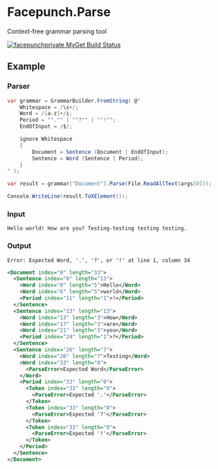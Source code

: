 # Facepunch.Parse
Context-free grammar parsing tool

[![facepunchprivate MyGet Build Status](https://www.myget.org/BuildSource/Badge/facepunchprivate?identifier=9dfcc07e-1ef6-45ad-b503-efaf91a3dda3)](https://www.myget.org/)

## Example
### Parser

```csharp
var grammar = GrammarBuilder.FromString( @"
    Whitespace = /\s+/;
    Word = /[a-z]+/i;
    Period = ""."" | ""?"" | ""!"";
    EndOfInput = /$/;

    ignore Whitespace
    {
        Document = Sentence (Document | EndOfInput);
        Sentence = Word (Sentence | Period);
    }
" );

var result = grammar["Document"].Parse(File.ReadAllText(args[0]));

Console.WriteLine(result.ToXElement());
```

### Input

```
Hello world! How are you? Testing-testing testing testing.
```

### Output

```
Error: Expected Word, '.', '?', or '!' at line 1, column 34
```

```xml
<Document index="0" length="33">
  <Sentence index="0" length="13">
    <Word index="0" length="5">Hello</Word>
    <Word index="6" length="5">world</Word>
    <Period index="11" length="1">!</Period>
  </Sentence>
  <Sentence index="13" length="13">
    <Word index="13" length="3">How</Word>
    <Word index="17" length="3">are</Word>
    <Word index="21" length="3">you</Word>
    <Period index="24" length="1">?</Period>
  </Sentence>
  <Sentence index="26" length="7">
    <Word index="26" length="7">Testing</Word>
    <Word index="33" length="0">
      <ParseError>Expected Word</ParseError>
    </Word>
    <Period index="33" length="0">
      <Token index="33" length="0">
        <ParseError>Expected '.'</ParseError>
      </Token>
      <Token index="33" length="0">
        <ParseError>Expected '?'</ParseError>
      </Token>
      <Token index="33" length="0">
        <ParseError>Expected '!'</ParseError>
      </Token>
    </Period>
  </Sentence>
</Document>
```
